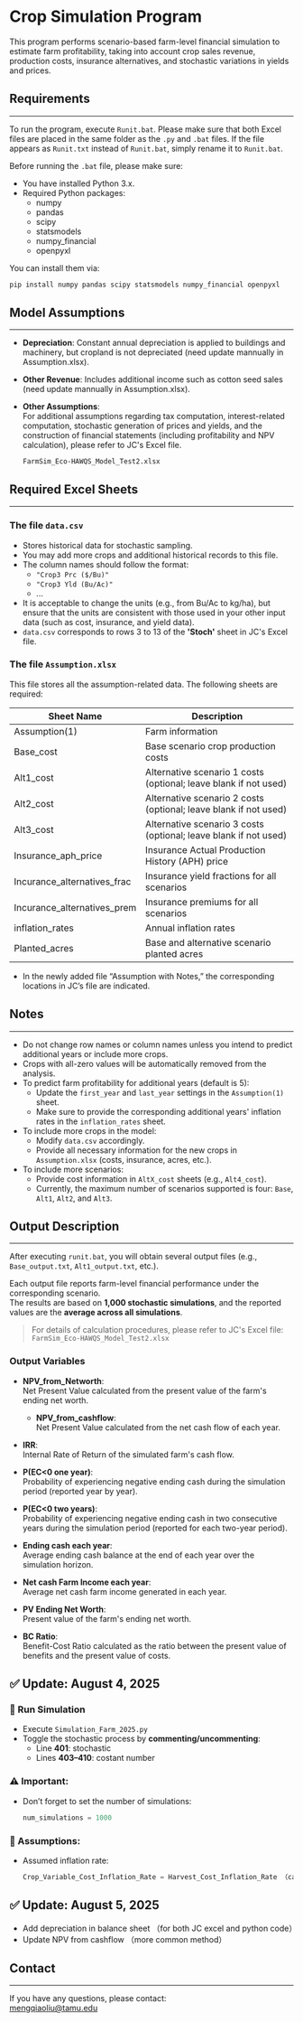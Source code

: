 # Crop Simulation Program

This program performs scenario-based farm-level financial simulation to estimate farm profitability, taking into account crop sales revenue, production costs, insurance alternatives, and stochastic variations in yields and prices.

## Requirements
---

To run the program, execute `Runit.bat`.  Please make sure that both Excel files are placed in the same folder as the `.py` and `.bat` files.
If the file appears as `Runit.txt` instead of `Runit.bat`, simply rename it to `Runit.bat`.

Before running the `.bat` file, please make sure:

- You have installed Python 3.x.
- Required Python packages:
    - numpy
    - pandas
    - scipy
    - statsmodels
    - numpy_financial
    - openpyxl

You can install them via:

```bash
pip install numpy pandas scipy statsmodels numpy_financial openpyxl
```

## Model Assumptions
---

- **Depreciation**: Constant annual depreciation is applied to buildings and machinery, but cropland is not depreciated (need update mannually in Assumption.xlsx).
- **Other Revenue**: Includes additional income such as cotton seed sales (need update mannually in Assumption.xlsx).
- **Other Assumptions**:  
  For additional assumptions regarding tax computation, interest-related computation, stochastic generation of prices and yields, and the construction of financial statements (including profitability and NPV calculation), please refer to JC's Excel file.

  `FarmSim_Eco-HAWQS_Model_Test2.xlsx`


## Required Excel Sheets
---


### The file `data.csv`

- Stores historical data for stochastic sampling.
- You may add more crops and additional historical records to this file.
- The column names should follow the format:
    - `"Crop3 Prc ($/Bu)"`
    - `"Crop3 Yld (Bu/Ac)"`
    - ...
- It is acceptable to change the units (e.g., from Bu/Ac to kg/ha), but ensure that the units are consistent with those used in your other input data (such as cost, insurance, and yield data).
- `data.csv` corresponds to rows 3 to 13 of the **'Stoch'** sheet in JC's Excel file.

### The file `Assumption.xlsx`

This file stores all the assumption-related data. The following sheets are required:

| Sheet Name | Description |
|------------|-------------|
| Assumption(1) | Farm information |
| Base_cost | Base scenario crop production costs |
| Alt1_cost | Alternative scenario 1 costs (optional; leave blank if not used) |
| Alt2_cost | Alternative scenario 2 costs (optional; leave blank if not used) |
| Alt3_cost | Alternative scenario 3 costs (optional; leave blank if not used) |
| Insurance_aph_price | Insurance Actual Production History (APH) price |
| Incurance_alternatives_frac | Insurance yield fractions for all scenarios |
| Incurance_alternatives_prem | Insurance premiums for all scenarios |
| inflation_rates | Annual inflation rates |
| Planted_acres | Base and alternative scenario planted acres |

- In the newly added file “Assumption with Notes,” the corresponding locations in JC’s file are indicated.


## Notes
---

- Do not change row names or column names unless you intend to predict additional years or include more crops.
- Crops with all-zero values will be automatically removed from the analysis.
- To predict farm profitability for additional years (default is 5):
    - Update the `first_year` and `last_year` settings in the `Assumption(1)` sheet.
    - Make sure to provide the corresponding additional years' inflation rates in the `inflation_rates` sheet.
- To include more crops in the model:
    - Modify `data.csv` accordingly.
    - Provide all necessary information for the new crops in `Assumption.xlsx` (costs, insurance, acres, etc.).
- To include more scenarios:
    - Provide cost information in `AltX_cost` sheets (e.g., `Alt4_cost`).
    - Currently, the maximum number of scenarios supported is four: `Base`, `Alt1`, `Alt2`, and `Alt3`.

## Output Description
---

After executing `runit.bat`, you will obtain several output files (e.g., `Base_output.txt`, `Alt1_output.txt`, etc.).

Each output file reports farm-level financial performance under the corresponding scenario.  
The results are based on **1,000 stochastic simulations**, and the reported values are the **average across all simulations**.

> For details of calculation procedures, please refer to JC's Excel file:  
> `FarmSim_Eco-HAWQS_Model_Test2.xlsx`

### Output Variables

- **NPV_from_Networth**:  
    Net Present Value calculated from the present value of the farm's ending net worth.

  - **NPV_from_cashflow**:  
    Net Present Value calculated from the net cash flow of each year.

- **IRR**:  
    Internal Rate of Return of the simulated farm's cash flow.

- **P(EC<0 one year)**:  
    Probability of experiencing negative ending cash during the simulation period (reported year by year).

- **P(EC<0 two years)**:  
    Probability of experiencing negative ending cash in two consecutive years during the simulation period (reported for each two-year period).

- **Ending cash each year**:  
    Average ending cash balance at the end of each year over the simulation horizon.

- **Net cash Farm Income each year**:  
    Average net cash farm income generated in each year.

- **PV Ending Net Worth**:  
    Present value of the farm's ending net worth.

- **BC Ratio**:  
    Benefit-Cost Ratio calculated as the ratio between the present value of benefits and the present value of costs.



## ✅ Update: August 4, 2025

### 🔄 Run Simulation
- Execute `Simulation_Farm_2025.py`
- Toggle the stochastic process by **commenting/uncommenting**:
  - Line **401**: stochastic
  - Lines **403–410**: costant number

### ⚠️ Important:
- Don’t forget to set the number of simulations:
  ```python
  num_simulations = 1000
### 📌 Assumptions:
- Assumed inflation rate:
  ```python
  Crop_Variable_Cost_Inflation_Rate = Harvest_Cost_Inflation_Rate （can be modified）
  ```
## ✅ Update: August 5, 2025

- Add depreciation in balance sheet （for both JC excel and python code）
- Update NPV from cashflow （more common method）

  
## Contact
---

If you have any questions, please contact:  
mengqiaoliu@tamu.edu
